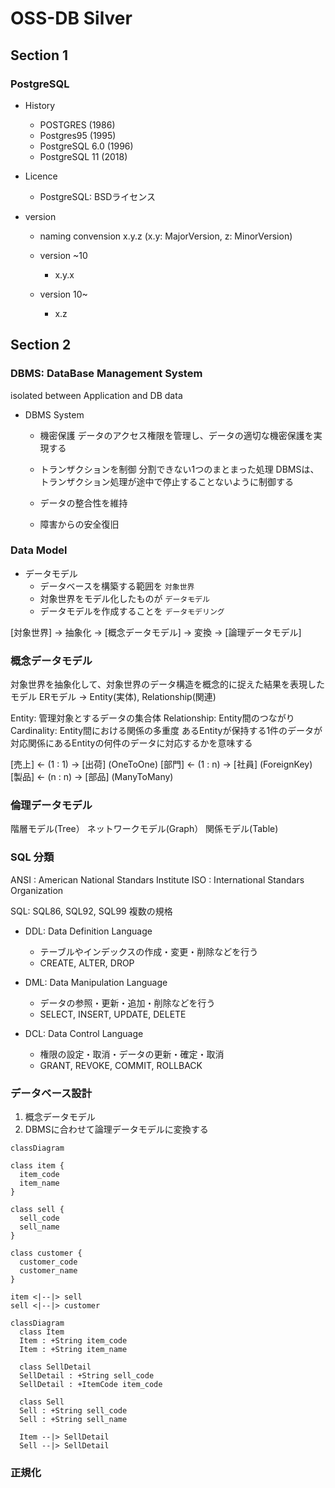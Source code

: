 # OSS-DB Silver


## Section 1


### PostgreSQL

- History
  - POSTGRES (1986)
  - Postgres95 (1995)
  - PostgreSQL 6.0 (1996)
  - PostgreSQL 11 (2018)

- Licence
  - PostgreSQL: BSDライセンス

- version
  - naming convension
    x.y.z (x.y: MajorVersion, z: MinorVersion)

  - version ~10
    - x.y.x

  - version 10~
    - x.z


## Section 2


### DBMS: DataBase Management System

isolated between Application and DB data

- DBMS System
  - 機密保護
    データのアクセス権限を管理し、データの適切な機密保護を実現する

  - トランザクションを制御
    分割できない1つのまとまった処理
    DBMSは、トランザクション処理が途中で停止することないように制御する

  - データの整合性を維持
  - 障害からの安全復旧


### Data Model

- データモデル
  - データベースを構築する範囲を `対象世界`
  - 対象世界をモデル化したものが `データモデル`
  - データモデルを作成することを `データモデリング`

[対象世界] -> 抽象化 -> [概念データモデル] -> 変換 -> [論理データモデル]


### 概念データモデル

対象世界を抽象化して、対象世界のデータ構造を概念的に捉えた結果を表現したモデル
ERモデル -> Entity(実体), Relationship(関連)

Entity: 管理対象とするデータの集合体
Relationship: Entity間のつながり
Cardinality: Entity間における関係の多重度
あるEntityが保持する1件のデータが
対応関係にあるEntityの何件のデータに対応するかを意味する

[売上] <- (1 : 1) -> [出荷] (OneToOne)
[部門] <- (1 : n) -> [社員] (ForeignKey)
[製品] <- (n : n) -> [部品] (ManyToMany)


### 倫理データモデル

階層モデル(Tree）
ネットワークモデル(Graph）
関係モデル(Table)


### SQL 分類

ANSI : American National Standars Institute
ISO  : International Standars Organization

SQL: SQL86, SQL92, SQL99 複数の規格

- DDL: Data Definition Language
  - テーブルやインデックスの作成・変更・削除などを行う
  - CREATE, ALTER, DROP

- DML: Data Manipulation Language
  - データの参照・更新・追加・削除などを行う
  - SELECT, INSERT, UPDATE, DELETE
  
- DCL: Data Control Language
  - 権限の設定・取消・データの更新・確定・取消
  - GRANT, REVOKE, COMMIT, ROLLBACK


### データベース設計

1. 概念データモデル
2. DBMSに合わせて論理データモデルに変換する

```mermaid
classDiagram

class item {
  item_code
  item_name
}

class sell {
  sell_code
  sell_name
}

class customer {
  customer_code
  customer_name
}

item <|--|> sell
sell <|--|> customer
```


```mermaid
classDiagram
  class Item
  Item : +String item_code
  Item : +String item_name

  class SellDetail
  SellDetail : +String sell_code
  SellDetail : +ItemCode item_code

  class Sell
  Sell : +String sell_code
  Sell : +String sell_name

  Item --|> SellDetail
  Sell --|> SellDetail
```


### 正規化
